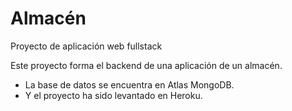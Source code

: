 # Almacén
Proyecto de aplicación web fullstack

Este proyecto forma el backend de una aplicación de un almacén.
- La base de datos se encuentra en Atlas MongoDB.
- Y el proyecto ha sido levantado en Heroku.
